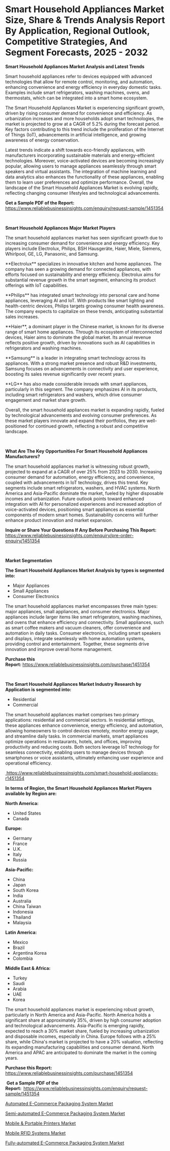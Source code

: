 <p><h1>Smart Household Appliances Market Size, Share & Trends Analysis Report By Application, Regional Outlook, Competitive Strategies, And Segment Forecasts, 2025 - 2032</h1></p><p><strong>Smart Household Appliances Market Analysis and Latest Trends</strong></p>
<p><p>Smart household appliances refer to devices equipped with advanced technologies that allow for remote control, monitoring, and automation, enhancing convenience and energy efficiency in everyday domestic tasks. Examples include smart refrigerators, washing machines, ovens, and thermostats, which can be integrated into a smart home ecosystem.</p><p>The Smart Household Appliances Market is experiencing significant growth, driven by rising consumer demand for convenience and efficiency. As urbanization increases and more households adopt smart technologies, the market is projected to grow at a CAGR of 5.2% during the forecast period. Key factors contributing to this trend include the proliferation of the Internet of Things (IoT), advancements in artificial intelligence, and growing awareness of energy conservation.</p><p>Latest trends indicate a shift towards eco-friendly appliances, with manufacturers incorporating sustainable materials and energy-efficient technologies. Moreover, voice-activated devices are becoming increasingly popular, allowing users to manage appliances seamlessly through smart speakers and virtual assistants. The integration of machine learning and data analytics also enhances the functionality of these appliances, enabling them to learn user preferences and optimize performance. Overall, the landscape of the Smart Household Appliances Market is evolving rapidly, reflecting changing consumer lifestyles and technological advancements.</p></p>
<p><strong>Get a Sample PDF of the Report:&nbsp;</strong> <a href="https://www.reliablebusinessinsights.com/enquiry/request-sample/1451354?utm_campaign=3048&utm_medium=2&utm_source=Github&utm_content=ia&utm_term=04042025&utm_id=smart-household-appliances">https://www.reliablebusinessinsights.com/enquiry/request-sample/1451354</a></p>
<p>&nbsp;</p>
<p><strong>Smart Household Appliances Major Market Players</strong></p>
<p><p>The smart household appliances market has seen significant growth due to increasing consumer demand for convenience and energy efficiency. Key players include Electrolux, Philips, BSH Hausgeräte, Haier, Miele, Siemens, Whirlpool, GE, LG, Panasonic, and Samsung.</p><p>**Electrolux** specializes in innovative kitchen and home appliances. The company has seen a growing demand for connected appliances, with efforts focused on sustainability and energy efficiency. Electrolux aims for substantial revenue growth in the smart segment, enhancing its product offerings with IoT capabilities.</p><p>**Philips** has integrated smart technology into personal care and home appliances, leveraging AI and IoT. With products like smart lighting and health-centric devices, Philips targets growing consumer health awareness. The company expects to capitalize on these trends, anticipating substantial sales increases.</p><p>**Haier**, a dominant player in the Chinese market, is known for its diverse range of smart home appliances. Through its ecosystem of interconnected devices, Haier aims to dominate the global market. Its annual revenue reflects positive growth, driven by innovations such as AI capabilities in refrigerators and washing machines.</p><p>**Samsung** is a leader in integrating smart technology across its appliances. With a strong market presence and robust R&D investments, Samsung focuses on advancements in connectivity and user experience, boosting its sales revenue significantly over recent years.</p><p>**LG** has also made considerable inroads with smart appliances, particularly in this segment. The company emphasizes AI in its products, including smart refrigerators and washers, which drive consumer engagement and market share growth.</p><p>Overall, the smart household appliances market is expanding rapidly, fueled by technological advancements and evolving consumer preferences. As these market players innovate and expand their portfolios, they are well-positioned for continued growth, reflecting a robust and competitive landscape.</p></p>
<p>&nbsp;</p>
<p><strong>What Are The Key Opportunities For Smart Household Appliances Manufacturers?</strong></p>
<p><p>The smart household appliances market is witnessing robust growth, projected to expand at a CAGR of over 25% from 2023 to 2030. Increasing consumer demand for automation, energy efficiency, and convenience, coupled with advancements in IoT technology, drives this trend. Key segments include smart refrigerators, washers, and HVAC systems. North America and Asia-Pacific dominate the market, fueled by higher disposable incomes and urbanization. Future outlook points toward enhanced integration with AI for personalized experiences and increased adoption of voice-activated devices, positioning smart appliances as essential components of modern smart homes. Sustainability concerns will further enhance product innovation and market expansion.</p></p>
<p><strong>Inquire or Share Your Questions If Any Before Purchasing This Report:</strong> <a href="https://www.reliablebusinessinsights.com/enquiry/pre-order-enquiry/1451354?utm_campaign=3048&utm_medium=2&utm_source=Github&utm_content=ia&utm_term=04042025&utm_id=smart-household-appliances">https://www.reliablebusinessinsights.com/enquiry/pre-order-enquiry/1451354</a></p>
<p>&nbsp;</p>
<p><strong>Market Segmentation</strong></p>
<p><strong>The Smart Household Appliances Market Analysis by types is segmented into:</strong></p>
<p><ul><li>Major Appliances</li><li>Small Appliances</li><li>Consumer Electronics</li></ul></p>
<p><p>The smart household appliances market encompasses three main types: major appliances, small appliances, and consumer electronics. Major appliances include larger items like smart refrigerators, washing machines, and ovens that enhance efficiency and connectivity. Small appliances, such as smart coffee makers and vacuum cleaners, offer convenience and automation in daily tasks. Consumer electronics, including smart speakers and displays, integrate seamlessly with home automation systems, providing control and entertainment. Together, these segments drive innovation and improve overall home management.</p></p>
<p><strong>Purchase this Report:&nbsp;</strong><a href="https://www.reliablebusinessinsights.com/purchase/1451354?utm_campaign=3048&utm_medium=2&utm_source=Github&utm_content=ia&utm_term=04042025&utm_id=smart-household-appliances">https://www.reliablebusinessinsights.com/purchase/1451354</a></p>
<p>&nbsp;</p>
<p><strong>The Smart Household Appliances Market Industry Research by Application is segmented into:</strong></p>
<p><ul><li>Residential</li><li>Commercial</li></ul></p>
<p><p>The smart household appliances market comprises two primary applications: residential and commercial sectors. In residential settings, these appliances enhance convenience, energy efficiency, and automation, allowing homeowners to control devices remotely, monitor energy usage, and streamline daily tasks. In commercial markets, smart appliances optimize operations in restaurants, hotels, and offices, improving productivity and reducing costs. Both sectors leverage IoT technology for seamless connectivity, enabling users to manage devices through smartphones or voice assistants, ultimately enhancing user experience and operational efficiency.</p></p>
<p><a href="https://www.reliablebusinessinsights.com/smart-household-appliances-r1451354?utm_campaign=3048&utm_medium=2&utm_source=Github&utm_content=ia&utm_term=04042025&utm_id=smart-household-appliances">&nbsp;https://www.reliablebusinessinsights.com/smart-household-appliances-r1451354</a></p>
<p><strong>In terms of Region, the Smart Household Appliances Market Players available by Region are:</strong></p>
<p>
    <p> <strong> North America: </strong>
        <ul>
            <li>United States</li>
            <li>Canada</li>
        </ul>
        </p> 
    <p> <strong> Europe: </strong>
        <ul>
            <li>Germany</li>
            <li>France</li>
            <li>U.K.</li>
            <li>Italy</li>
            <li>Russia</li>
        </ul>
        </p> 
    <p> <strong> Asia-Pacific: </strong>
        <ul>
            <li>China</li>
            <li>Japan</li>
            <li>South Korea</li>
            <li>India</li>
            <li>Australia</li>
            <li>China Taiwan</li>
            <li>Indonesia</li>
            <li>Thailand</li>
            <li>Malaysia</li>
        </ul>
        </p> 
    <p> <strong> Latin America: </strong>
        <ul>
            <li>Mexico</li>
            <li>Brazil</li>
            <li>Argentina Korea</li>
            <li>Colombia</li>
        </ul>
        </p> 
    <p> <strong> Middle East & Africa: </strong>
        <ul>
            <li>Turkey</li>
            <li>Saudi</li>
            <li>Arabia</li>
            <li>UAE</li>
            <li>Korea</li>
        </ul>
    </p>
    </p>
<p><p>The smart household appliances market is experiencing robust growth, particularly in North America and Asia-Pacific. North America holds a significant share at approximately 35%, driven by high consumer adoption and technological advancements. Asia-Pacific is emerging rapidly, expected to reach a 30% market share, fueled by increasing urbanization and disposable incomes, especially in China. Europe follows with a 25% share, while China's market is projected to have a 20% valuation, reflecting its expanding manufacturing capabilities and consumer demand. North America and APAC are anticipated to dominate the market in the coming years.</p></p>
<p><strong>Purchase this Report: </strong><a href="https://www.reliablebusinessinsights.com/purchase/1451354?utm_campaign=3048&utm_medium=2&utm_source=Github&utm_content=ia&utm_term=04042025&utm_id=smart-household-appliances">https://www.reliablebusinessinsights.com/purchase/1451354</a></p>
<p>&nbsp;<strong>Get a Sample PDF of the Report:&nbsp;&nbsp;</strong><a href="https://www.reliablebusinessinsights.com/enquiry/request-sample/1451354?utm_campaign=3048&utm_medium=2&utm_source=Github&utm_content=ia&utm_term=04042025&utm_id=smart-household-appliances">https://www.reliablebusinessinsights.com/enquiry/request-sample/1451354</a></p>
<p><strong></strong></p>
<p><p><a href="https://www.linkedin.com/pulse/discovering-automated-e-commerce-packaging-systemmarkets-y6gsf?utm_campaign=3048&utm_medium=2&utm_source=Github&utm_content=ia&utm_term=04042025&utm_id=smart-household-appliances">Automated E-Commerce Packaging System Market</a></p><p><a href="https://www.linkedin.com/pulse/global-semi-automated-e-commerce-packaging-system-market-outlook-ucsgf?utm_campaign=3048&utm_medium=2&utm_source=Github&utm_content=ia&utm_term=04042025&utm_id=smart-household-appliances">Semi-automated E-Commerce Packaging System Market</a></p><p><a href="https://www.linkedin.com/pulse/evaluating-profitability-mobile-portable-printers-market-report-todnf?utm_campaign=3048&utm_medium=2&utm_source=Github&utm_content=ia&utm_term=04042025&utm_id=smart-household-appliances">Mobile & Portable Printers Market</a></p><p><a href="https://www.linkedin.com/pulse/key-drivers-mobile-rfid-systems-market-how-its-growing-68-cagr-louqf?utm_campaign=3048&utm_medium=2&utm_source=Github&utm_content=ia&utm_term=04042025&utm_id=smart-household-appliances">Mobile RFID Systems Market</a></p><p><a href="https://www.linkedin.com/pulse/forecasting-fully-automated-e-commerce-packaging-system-market-xxiaf?utm_campaign=3048&utm_medium=2&utm_source=Github&utm_content=ia&utm_term=04042025&utm_id=smart-household-appliances">Fully-automated E-Commerce Packaging System Market</a></p></p>